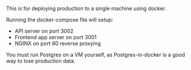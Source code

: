 This is for deploying production to a single machine using docker.

Running the docker-compose file will setup:

- API server on port 3002
- Frontend app server on port 3001
- NGINX on port 80 reverse proxying

You must run Postgres on a VM yourself, as Postgres-in-docker is a good way to lose production data.
